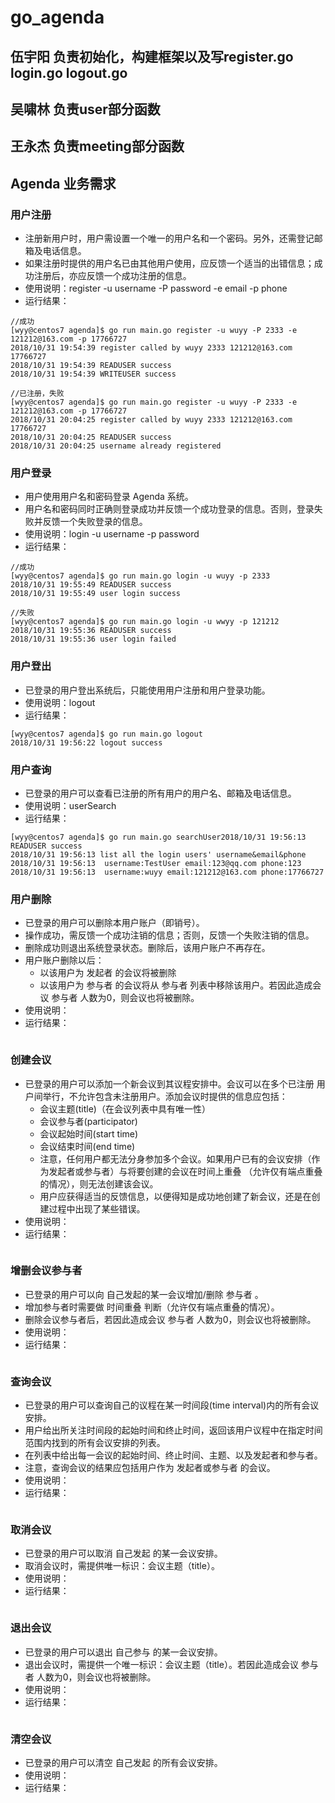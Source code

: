 # go_agenda
## 伍宇阳 负责初始化，构建框架以及写register.go login.go logout.go
## 吴啸林 负责user部分函数
## 王永杰 负责meeting部分函数

## Agenda 业务需求

### 用户注册

* 注册新用户时，用户需设置一个唯一的用户名和一个密码。另外，还需登记邮箱及电话信息。
* 如果注册时提供的用户名已由其他用户使用，应反馈一个适当的出错信息；成功注册后，亦应反馈一个成功注册的信息。
* 使用说明：register -u username -P password -e email -p phone
* 运行结果：
```
//成功
[wyy@centos7 agenda]$ go run main.go register -u wuyy -P 2333 -e 121212@163.com -p 17766727
2018/10/31 19:54:39 register called by wuyy 2333 121212@163.com 17766727
2018/10/31 19:54:39 READUSER success
2018/10/31 19:54:39 WRITEUSER success

//已注册，失败
[wyy@centos7 agenda]$ go run main.go register -u wuyy -P 2333 -e 121212@163.com -p 17766727
2018/10/31 20:04:25 register called by wuyy 2333 121212@163.com 17766727
2018/10/31 20:04:25 READUSER success
2018/10/31 20:04:25 username already registered

```

### 用户登录

* 用户使用用户名和密码登录 Agenda 系统。
* 用户名和密码同时正确则登录成功并反馈一个成功登录的信息。否则，登录失败并反馈一个失败登录的信息。
* 使用说明：login -u username -p password
* 运行结果：
```
//成功
[wyy@centos7 agenda]$ go run main.go login -u wuyy -p 2333
2018/10/31 19:55:49 READUSER success
2018/10/31 19:55:49 user login success

//失败
[wyy@centos7 agenda]$ go run main.go login -u wwyy -p 121212
2018/10/31 19:55:36 READUSER success
2018/10/31 19:55:36 user login failed

```

### 用户登出

* 已登录的用户登出系统后，只能使用用户注册和用户登录功能。
* 使用说明：logout
* 运行结果：
```
[wyy@centos7 agenda]$ go run main.go logout
2018/10/31 19:56:22 logout success

```

### 用户查询

* 已登录的用户可以查看已注册的所有用户的用户名、邮箱及电话信息。
* 使用说明：userSearch
* 运行结果：
```
[wyy@centos7 agenda]$ go run main.go searchUser2018/10/31 19:56:13 READUSER success
2018/10/31 19:56:13 list all the login users' username&email&phone
2018/10/31 19:56:13  username:TestUser email:123@qq.com phone:123
2018/10/31 19:56:13  username:wuyy email:121212@163.com phone:17766727

```

### 用户删除

* 已登录的用户可以删除本用户账户（即销号）。
* 操作成功，需反馈一个成功注销的信息；否则，反馈一个失败注销的信息。
* 删除成功则退出系统登录状态。删除后，该用户账户不再存在。
* 用户账户删除以后：
   * 以该用户为 发起者 的会议将被删除
   * 以该用户为 参与者 的会议将从 参与者 列表中移除该用户。若因此造成会议 参与者 人数为0，则会议也将被删除。
* 使用说明：
* 运行结果：
```

```

### 创建会议

* 已登录的用户可以添加一个新会议到其议程安排中。会议可以在多个已注册 用户间举行，不允许包含未注册用户。添加会议时提供的信息应包括：
   * 会议主题(title)（在会议列表中具有唯一性）
   * 会议参与者(participator)
   * 会议起始时间(start time)
   * 会议结束时间(end time)
   * 注意，任何用户都无法分身参加多个会议。如果用户已有的会议安排（作为发起者或参与者）与将要创建的会议在时间上重叠 （允许仅有端点重叠的情况），则无法创建该会议。
   * 用户应获得适当的反馈信息，以便得知是成功地创建了新会议，还是在创建过程中出现了某些错误。
* 使用说明：
* 运行结果：
```

```

### 增删会议参与者

* 已登录的用户可以向 自己发起的某一会议增加/删除 参与者 。
* 增加参与者时需要做 时间重叠 判断（允许仅有端点重叠的情况）。
* 删除会议参与者后，若因此造成会议 参与者 人数为0，则会议也将被删除。
* 使用说明：
* 运行结果：
```

```

### 查询会议

* 已登录的用户可以查询自己的议程在某一时间段(time interval)内的所有会议安排。
* 用户给出所关注时间段的起始时间和终止时间，返回该用户议程中在指定时间范围内找到的所有会议安排的列表。
* 在列表中给出每一会议的起始时间、终止时间、主题、以及发起者和参与者。
* 注意，查询会议的结果应包括用户作为 发起者或参与者 的会议。
* 使用说明：
* 运行结果：
```

```

### 取消会议

* 已登录的用户可以取消 自己发起 的某一会议安排。
* 取消会议时，需提供唯一标识：会议主题（title）。
* 使用说明：
* 运行结果：
```

```

### 退出会议

* 已登录的用户可以退出 自己参与 的某一会议安排。
* 退出会议时，需提供一个唯一标识：会议主题（title）。若因此造成会议 参与者 人数为0，则会议也将被删除。
* 使用说明：
* 运行结果：
```

```

### 清空会议

* 已登录的用户可以清空 自己发起 的所有会议安排。
* 使用说明：
* 运行结果：
```

```



